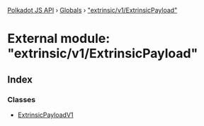 [Polkadot JS API](../README.md) › [Globals](../globals.md) › ["extrinsic/v1/ExtrinsicPayload"](_extrinsic_v1_extrinsicpayload_.md)

# External module: "extrinsic/v1/ExtrinsicPayload"

## Index

### Classes

* [ExtrinsicPayloadV1](../classes/_extrinsic_v1_extrinsicpayload_.extrinsicpayloadv1.md)
